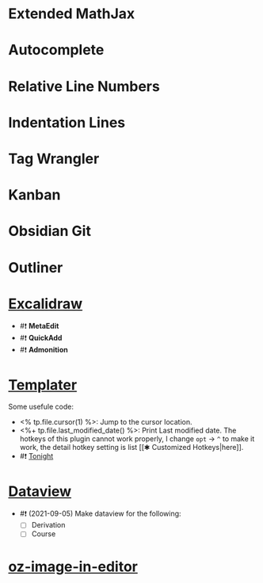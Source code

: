 # Extended MathJax	
# Autocomplete
# Relative Line Numbers
# Indentation Lines
# Tag Wrangler
# Kanban
# Obsidian Git
# Outliner
# [Excalidraw](https://github.com/zsviczian/obsidian-excalidraw-plugin)
- #❗️ **MetaEdit**
- #❗️ **QuickAdd**
- #❗️ **Admonition**
# [Templater](https://silentvoid13.github.io/Templater/docs/)
Some usefule code:
- <% tp.file.cursor(1) %>: Jump to the cursor location.
- <%+ tp.file.last_modified_date() %>: Print Last modified date.
The hotkeys of this plugin cannot work properly, I change `opt` -> `^` to make it work, the detail hotkey setting is list [[✱ Customized Hotkeys|here]].
- #❗️ [Tonight](https://zhuanlan.zhihu.com/p/308612160)
# [Dataview](https://blacksmithgu.github.io/obsidian-dataview/ )
- #❗️ (2021-09-05) Make dataview for the following:
	- [ ] Derivation
	- [ ] Course 

# [oz-image-in-editor](https://github.com/ozntel/oz-image-in-editor-obsidian)